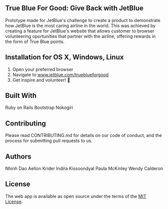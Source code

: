 ## True Blue For Good: Give Back with JetBlue
Prototype made for JetBlue's challenge to create a product to demonstrate how JetBlue is the most caring airline in the world. This was achieved by creating a feature for JetBlue's website that allows customer to browser volunteering oportunities that partner with the airline, offering rewards in the form of True Blue points.

## Installation for OS X, Windows, Linux
1. Open your preferred browser
2. Navigate to www.jetblue.com/trueblueforgood
3. Get inspire and volunteer! :raised_hands:

## Built With
Ruby on Rails
Bootstrap
Nokogiri

## Contributing
Please read CONTRIBUTING.md for details on our code of conduct, and the process for submitting pull requests to us.

## Authors
Nhinh Dao
Aellon Krider
Indira Kissoondyal
Paula McKinley
Wendy Calderon

## License
The web app is available as open source under the terms of the [MIT License](https://opensource.org/licenses/MIT).
